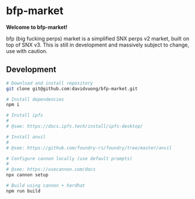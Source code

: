# bfp-market

**Welcome to bfp-market!**

bfp (big fucking perps) market is a simplified SNX perps v2 market, built on top of SNX v3. This is still in development and massively subject to change, use with caution.

## Development

```bash
# Download and install repository
git clone git@github.com:davidvuong/bfp-market.git

# Install dependencies
npm i

# Install ipfs
#
# @see: https://docs.ipfs.tech/install/ipfs-desktop/

# Install anvil
#
# @see: https://github.com/foundry-rs/foundry/tree/master/anvil

# Configure cannon locally (use default prompts)
#
# @see: https://usecannon.com/docs
npx cannon setup

# Build using cannon + hardhat
npm run build
```
